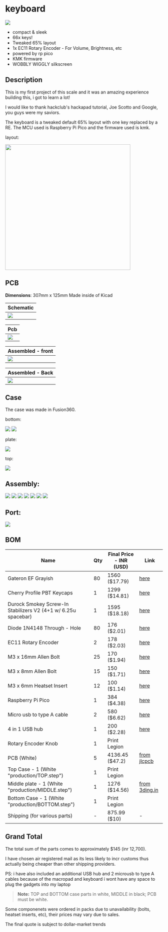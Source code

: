 # keyboard

![](assets/assemble_6.png)

- compact & sleek
- 66x keys!
- Tweaked 65% layout
- 1x EC11 Rotary Encoder - For Volume, Brightness, etc
- powered by rp pico
- KMK firmware
- WOBBLY WIGGLY silkscreen

## Description

This is my first project of this scale and it was an amazing experience building this, i got to learn a lot! 

I would like to thank hackclub's hackapad tutorial, Joe Scotto and Google, you guys were my saviors.

The keyboard is a tweaked default 65% layout with one key replaced by a RE. The MCU used is Raspberry Pi Pico and the firmware used is kmk.

layout:

<image src="assets_journal/layout.png" width="400">

## PCB

**Dimensions**: 307mm x 125mm
Made inside of Kicad

| Schematic                 |
| ------------------------- |
| ![](assets/schematic.png) |

| Pcb                 |
| --------------------- |
| ![](assets/pcb.png) |

| Assembled - front             |
| ------------------------ |
| ![](assets/pcb_3d_front.png) |

| Assembled - Back               |
| ----------------------- |
| ![](assets/pcb_3d_back.png) |

## Case

The case was made in Fusion360.

bottom:

![](assets/keyboard_bottom_case_1.png)
![](assets/keyboard_bottom_case_2.png)

plate:

![](assets/keyboard_plate.png)

top:

![](assets/keyboard_top_case.png)

## Assembly:

![](assets/assemble_1.png)
![](assets/assemble_2.png)
![](assets/assemble_3.png)
![](assets/assemble_4.png)
![](assets/assemble_5.png)
![](assets/assemble_6.png)
![](assets/assemble_7.png)

## Port: 

![](assets/usbport.png)

## BOM

| Name                                                                  | Qty | Final Price - INR (USD) | Link                                                                                                                |
| --------------------------------------------------------------------- | --- | ----------------------- | ------------------------------------------------------------------------------------------------------------------- |
| Gateron EF Grayish                                                    | 80  | 1560 ($17.79)           | [here](https://neomacro.in/products/gateron-ef-grayish)                                                             |
| Cherry Profile PBT Keycaps                                            | 1   | 1299 ($14.81)           | [here](https://stackskb.com/store/veekos-gradient-keycaps-cherry-profile-135-keys/)                                 |
| Durock Smokey Screw-In Stabilizers V2 (4+1 w/ 6.25u spacebar)         | 1   | 1595 ($18.18)           | [here](https://stackskb.com/store/durock-smokey-screw-in-stabilizers-v2/)                                           |
| Diode 1N4148 Through - Hole                                           | 80  | 176 ($2.01)             | [here](https://roboticsdna.in/product/diode-1n4148/)                                                                |
| EC11 Rotary Encoder                                                   | 2   | 178 ($2.03)             | [here](https://amzn.in/d/hVRxzij)                                                                                   |
| M3 x 16mm Allen Bolt                                                  | 25  | 170 ($1.94)             | [here](https://www.amazon.in/RT-SENSE-Socket-Screws-Machine/dp/B0CX999P9J?crid=2LR651EVK17U6&dib=eyJ2IjoiMSJ9.pNwgmpLhpW7wMwHM-KbUxGVZIEWQ2PGyzOzppZaKMsH_eIl0XoWwObHuOTBQY-qZBu8ZQUnJfckAdPsG8raXK7qR8XB8MCC0i2wtfO1oT-nOePOt5mxRUj8Ucb9E33RXC6qDRZnypdXQTVkdquX1Q0ZcLuifCMFaAYO2HtIUq_JIllvDGxRuvqQ3c-rZqzXCEkMEDP47IOF2iwhRIUPUw57NAhduxtgZALv13CXXj4YBPeHcs29PGndT0i9IRJUeifo_HE2IIZ4FttYTmnpoowtiYnSRvn9NrZaGp0pjE2g.847NW6XZvS4t8iLKZyZfb2ihLqAsqOKPYnZJtFc3xyY&dib_tag=se&keywords=16mm%2Bscrew%2Ballen%2Bsocket%2Bm3&qid=1753889826&s=industrial&sprefix=16%2Bmm%2Bscrew%2Ballen%2Bsocket%2Bm3%2Cindustrial%2C256&sr=1-3&th=1)                                                                                   |
| M3 x 8mm Allen Bolt                                                   | 15  | 150 ($1.71)             | [here](https://www.amazon.in/RT-SENSE-Socket-Screws-Machine/dp/B0CX99XY91?crid=2AAVLRC2YKK5N&dib=eyJ2IjoiMSJ9.HGL6-0P5xO7QNC1ET0QVTqcjke85LzZ_hZFkE2FxStoyveDWcFTfmB0PbzocM9bLWFFNLuquRZevBamMDVv6f7dpj7wOrbBJBK2zKs-6mCrW48gMHICHbG_rYhk9p8f5-AuC5J7DMCQ-VZLxf9VF3ClZtXbCIfD-SNrdKhb3ctDg0MupFs3SLgcjo4KVJgbxcUZAjDfx_lG9zSqqlKLNb2Yo6DbtxAxZHNhLK5SwI8_hxLkeFY3v3M7xlaZVwBZkrNpkir422zl5ziZhtALxuxa8Tbmn16RyfBFr6-S-5LQ.WTUDRTVHWxEiKPkCARjbkRHYKSXbn3eUCPpKHZpgQZ8&dib_tag=se&keywords=8mm%2Bscrew%2Ballen%2Bsocket%2Bm3&qid=1753889576&s=industrial&sprefix=8mm%2Bscrew%2Ballen%2Bsocket%2Bm%2Cindustrial%2C245&sr=1-5&th=1)                                                                                   |
| M3 x 6mm Heatset Insert                                               | 12  | 100 ($1.14)             | [here](https://www.amazon.in/M3X6-Brass-Threaded-Round-Insert/dp/B0BB86CQSJ?crid=YYANQYUOPD4W&dib=eyJ2IjoiMSJ9.MemffQEv6bwN_JwUkjgflx4yIYhqm-RoBde59N0L6lAgMFwLuFXhTXzs0eDDDvillLCmvl9utxXvY49WkAfGcItHt6VeuPsJ9drtoxcmQGmNNcx1gavKHQunp5kw-RVbB5WgNUFQevQtkmyaHbSWSzZThYkrD4e64ZsYjEgj-ymPEzco9HdNRo16uPFU9F_OxiM3ed33wdClqKYUYyssQtOqYRFBF7eAdcrUMvf5zj9zd2SifrZUKiiOJZKEtIcVPqFy1BMa-mAQNq5PcKpe-ZDoQjop59g2b8F_UQIG7RM.hOB7rRGhO36946nYdxL4EXpyM_xdgFSJlnxi1Mm52lM&dib_tag=se&keywords=m3+4mm+heatset+inserts&qid=1753889984&s=industrial&sprefix=m3+4mm+heatset+inserts%2Cindustrial%2C212&sr=1-2)                                                                                   |
| Raspberry Pi Pico                                                     | 1   | 384 ($4.38)          | [here](https://roboticsdna.in/product/raspberry-pi-pico/)                                                           |
| Micro usb to type A cable                                                 | 2   | 580 ($6.62) | [here](https://www.amazon.in/amazon-basics-Braided-Charging-Transfer/dp/B0CH14KT9N?crid=7ZGZL0SGL62I&dib=eyJ2IjoiMSJ9.54pQ4hLP-x3QnLhOqkaGTy7rI5nnFnLYF-313TPM28L18X6r5ZCKEbeYkPNGO9xsBzB6A0knLau59HoH5s8y2_oozITo2lsVxj1CJAevJEhkgUtv_yfu0JsiZI1iWCJ_qfU07G3d2w5jV-JRmyCr0ZvmLtZVdnDna6yZQvqUs-UeQhuhdCSRuxgoQx3Ouvc-hEGrl-8z2HmKTjhQsAG4FZivKGkkLwcdb7KxPxWw66I.1HTltbJMC5n1amEKrnUqS-67AznIHpVUr3XIcqJ_iXE&dib_tag=se&keywords=micro%2Busb%2Bto%2Ba&qid=1753927324&sprefix=micro%2Busb%2Bto%2Ba%2Caps%2C279&sr=8-3&th=1)            |
| 4 in 1 USB hub                                                           | 1   | 200 ($2.28)         | [here](https://www.amazon.in/Amazon-Multiport-Adapter-Aluminium-MacBook/dp/B0CFLT45KH?crid=1AVZO6HJY7GKW&dib=eyJ2IjoiMSJ9.SbvLUcslbfZTFiES8rrCw2Nwiq7-hwNIM1JJEtVWqKmVIHD0xINbChtPw96BH1Z7bwAQvg7WEo0FLIj5NjPNZV3HESwG84oN9MGwFF_ktYWZFGq2_zIgHYh0_s8JsbwBZUuOctIL-YbY-ORDviNg51orED6FDcbN4kU47Yrz4v_sdHkRenj7_NzQM-dblPKtJCT0zWr3maz6kzoE8fH5MXkfG0hqnJWIndJLs4MHuFk.Wps7TnRlfHtjdMeHHtPgy7cId7XVHc2PYy59TEg0SXQ&dib_tag=se&keywords=usb+hub&qid=1753928115&sprefix=usb+hu%2Caps%2C246&sr=8-4)          |
| Rotary Encoder Knob                                                   | 1   | Print Legion            |
| PCB (White)                                                           | 5   | 4136.45 ($47.2)         | [from jlcpcb](assets/jlcpcb_quote.png)          |
| Top Case - 1 (White "production/TOP.step")                          | 1   | Print Legion |
| Middle plate - 1 (White "production/MIDDLE.step")                    | 1   | 1276 ($14.56)          | [from 3ding.in](assets/3ding_quote.png) |
| Bottom Case - 1 (White "production/BOTTOM.step")                    | 1   | Print Legion            |
| Shipping (for various parts)                                         | -  | 875.99 ($10)            | -  |

## Grand Total

The total sum of the parts comes to approximately $145 (inr 12,700).

I have chosen air registered mail as its less likely to incr customs thus actually being cheaper than other shipping providers.

PS: i have also included an additional USB hub and 2 microusb to type A cables because of the macropad and keyboard i wont have any space to plug the gadgets into my laptop

> **Note:** TOP and BOTTOM case parts in white, MIDDLE in black; PCB must be white.

Some componenets were ordered in packs due to unavailability (bolts, heatset inserts, etc), their prices may vary due to sales.

The final quote is subject to dollar-market trends
